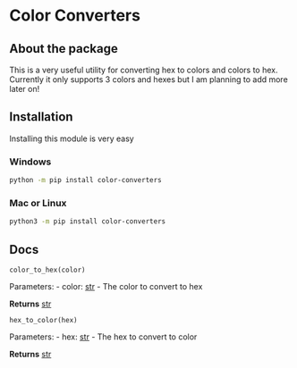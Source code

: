 # Color Converters

## About the package
This is a very useful utility for converting hex to colors and colors to hex. Currently it only supports 3 colors and hexes but I am planning to add more later on!

## Installation

Installing this module is very easy

### Windows
```sh
python -m pip install color-converters
```

### Mac or Linux
```sh
python3 -m pip install color-converters
```

## Docs

`color_to_hex(color)`

Parameters:
    - color: [str](https://docs.python.org/3/library/stdtypes.html?highlight=str#str) - The color to convert to hex

**Returns**
[str](https://docs.python.org/3/library/stdtypes.html?highlight=str#str)

`hex_to_color(hex)`

Parameters:
    - hex: [str](https://docs.python.org/3/library/stdtypes.html?highlight=str#str) - The hex to convert to color
  
**Returns**
[str](https://docs.python.org/3/library/stdtypes.html?highlight=str#str)


